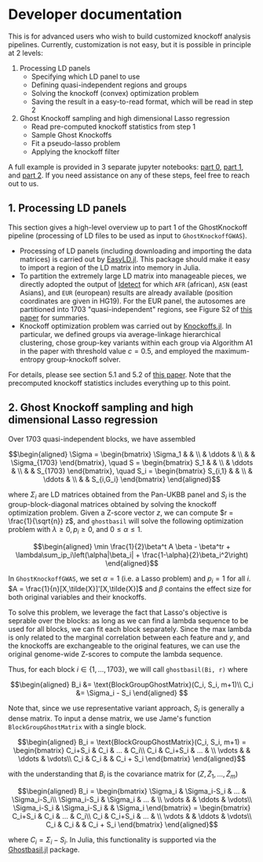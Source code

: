 
# Developer documentation

This is for advanced users who wish to build customized knockoff analysis pipelines. Currently, customization is not easy, but it is possible in principle at 2 levels: 

1. Processing LD panels
    + Specifying which LD panel to use
    + Defining quasi-independent regions and groups
    + Solving the knockoff (convex) optimization problem
    + Saving the result in a easy-to-read format, which will be read in step 2
2. Ghost Knockoff sampling and high dimensional Lasso regression
    + Read pre-computed knockoff statistics from step 1
    + Sample Ghost Knockoffs
    + Fit a pseudo-lasso problem
    + Applying the knockoff filter

A full example is provided in 3 separate jupyter notebooks: [part 0](https://github.com/biona001/ghostknockoff-gwas-reproducibility/blob/main/chu_et_al/ghostknockoff-part0.ipynb), [part 1](https://github.com/biona001/ghostknockoff-gwas-reproducibility/blob/main/chu_et_al/ghostknockoff-part1.ipynb), and [part 2](https://github.com/biona001/ghostknockoff-gwas-reproducibility/blob/main/chu_et_al/ghostknockoff-part2.ipynb). If you need assistance on any of these steps, feel free to reach out to us. 

## 1. Processing LD panels

This section gives a high-level overview up to part 1 of the GhostKnockoff pipeline (processing of LD files to be used as input to `GhostKnockoffGWAS`). 

+ Processing of LD panels (including downloading and importing the data matrices) is carried out by [EasyLD.jl](https://github.com/biona001/EasyLD.jl). This package should make it easy to import a region of the LD matrix into memory in Julia. 
+ To partition the extremely large LD matrix into manageable pieces, we directly adopted the output of [ldetect](https://bitbucket.org/nygcresearch/ldetect-data/src/master/) for which `AFR` (african), `ASN` (east Asians), and `EUR` (european) results are already available (position coordinates are given in HG19). For the EUR panel, the autosomes are partitioned into 1703 "quasi-independent" regions, see Figure S2 of [this paper](https://arxiv.org/abs/2310.15069) for summaries. 
+ Knockoff optimization problem was carried out by [Knockoffs.jl](https://github.com/biona001/Knockoffs.jl). In particular, we defined groups via average-linkage hierarchical clustering, chose group-key variants within each group via Algorithm A1 in the paper with threshold value $c=0.5$, and employed the maximum-entropy group-knockoff solver.

For details, please see section 5.1 and 5.2 of [this paper](https://arxiv.org/pdf/2310.15069.pdf). Note that the precomputed knockoff statistics includes everything up to this point. 

## 2. Ghost Knockoff sampling and high dimensional Lasso regression

Over 1703 quasi-independent blocks, we have assembled
```math
\begin{aligned}
    \Sigma =
    \begin{bmatrix}
        \Sigma_1 & & \\
        & \ddots & \\
        & & \Sigma_{1703}
    \end{bmatrix}, \quad
    S = 
    \begin{bmatrix}
        S_1 & & \\
        & \ddots & \\
        & & S_{1703}
    \end{bmatrix}, \quad
    S_i = 
    \begin{bmatrix}
        S_{i,1} & & \\
        & \ddots & \\
        & & S_{i,G_i}
    \end{bmatrix}
\end{aligned}
```
where $\Sigma_i$ are LD matrices obtained from the Pan-UKBB panel and $S_i$ is the group-block-diagonal matrices obtained by solving the knockoff optimization problem. Given a Z-score vector $z$, we can compute $r = \frac{1}{\sqrt{n}} z$, and `ghostbasil` will solve the following optimization problem with $\lambda \ge 0, p_i \ge 0$, and $0 \le \alpha \le 1$.
```math
\begin{aligned}
    \min \frac{1}{2}\beta^t A \beta - \beta^tr + \lambda\sum_ip_i\left(\alpha|\beta_i| + \frac{1-\alpha}{2}\beta_i^2\right)
\end{aligned}
```
In `GhostKnockoffGWAS`, we set $\alpha = 1$ (i.e. a Lasso problem) and $p_i = 1$ for all $i$. $A = \frac{1}{n}[X,\tilde{X}]'[X,\tilde{X}]$ and $\beta$ contains the effect size for both original variables and their knockoffs. 

To solve this problem, we leverage the fact that Lasso's objective is seprable over the blocks: as long as we can find a lambda sequence to be used for all blocks, we can fit each block separately. Since the max lambda is only related to the marginal correlation between each feature and $y$, and the knockoffs are exchangeable to the original features, we can use the original genome-wide Z-scores to compute the lambda sequence. 

Thus, for each block $i \in \{1,...,1703\}$, we will call `ghostbasil(Bi, r)` where
```math
\begin{aligned}
    B_i &= \text{BlockGroupGhostMatrix}(C_i, S_i, m+1)\\
    C_i &= \Sigma_i - S_i
\end{aligned}  
```
Note that, since we use representative variant approach, $S_i$ is generally a dense matrix. To input a dense matrix, we use Jame's function `BlockGroupGhostMatrix` with a single block. 
```math
\begin{aligned}
    B_i = \text{BlockGroupGhostMatrix}(C_i, S_i, m+1) = 
    \begin{bmatrix}
        C_i+S_i & C_i & ... & C_i\\
        C_i & C_i+S_i & ... & \\
        \vdots & & \ddots & \vdots\\
        C_i & C_i & & C_i + S_i
    \end{bmatrix}
\end{aligned}
```
with the understanding that $B_i$ is the covariance matrix for $(Z, \tilde{Z}_1,...,\tilde{Z}_m)$
```math
\begin{aligned}
    B_i = 
    \begin{bmatrix}
        \Sigma_i & \Sigma_i-S_i & ... & \Sigma_i-S_i\\
        \Sigma_i-S_i & \Sigma_i & ... & \\
        \vdots & & \ddots & \vdots\\
        \Sigma_i-S_i & \Sigma_i-S_i & & \Sigma_i
    \end{bmatrix} = 
    \begin{bmatrix}
        C_i+S_i & C_i & ... & C_i\\
        C_i & C_i+S_i & ... & \\
        \vdots & & \ddots & \vdots\\
        C_i & C_i & & C_i + S_i
    \end{bmatrix}
\end{aligned}
```
where $C_i = \Sigma_i - S_i$. In Julia, this functionality is supported via the [Ghostbasil.jl](https://github.com/biona001/ghostbasil.jl) package. 
